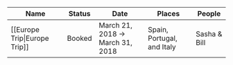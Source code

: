 |Name|Status|Date|Places|People|
|---|---|---|---|---|
|[[Europe Trip\|Europe Trip]]|Booked|March 21, 2018 → March 31, 2018|Spain, Portugal, and Italy|Sasha & Bill|